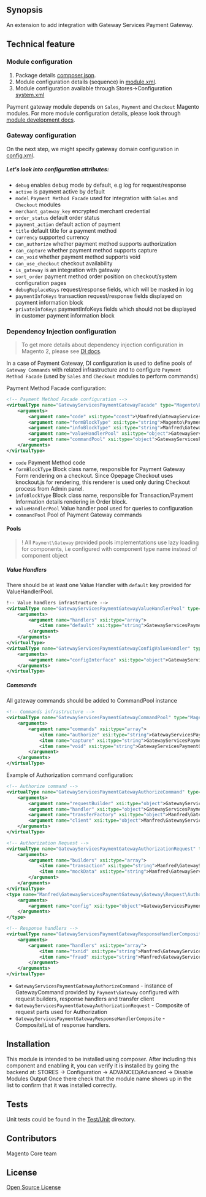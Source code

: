 ## Synopsis
An extension to add integration with Gateway Services Payment Gateway.

## Technical feature

### Module configuration
1. Package details [composer.json](composer.json).
2. Module configuration details (sequence) in [module.xml](etc/module.xml).
3. Module configuration available through Stores->Configuration [system.xml](etc/adminhtml/system.xml)

Payment gateway module depends on `Sales`, `Payment` and `Checkout` Magento modules.
For more module configuration details, please look through [module development docs](http://devdocs.magento.com/guides/v2.0/extension-dev-guide/module-load-order.html).

### Gateway configuration
On the next step, we might specify gateway domain configuration in [config.xml](etc/config.xml).

##### Let's look into configuration attributes:
 * <code>debug</code> enables debug mode by default, e.g log for request/response
 * <code>active</code> is payment active by default
 * <code>model</code> `Payment Method Facade` used for integration with `Sales` and `Checkout` modules
 * <code>merchant_gateway_key</code> encrypted merchant credential
 * <code>order_status</code> default order status
 * <code>payment_action</code> default action of payment
 * <code>title</code> default title for a payment method
 * <code>currency</code> supported currency
 * <code>can_authorize</code> whether payment method supports authorization
 * <code>can_capture</code> whether payment method supports capture
 * <code>can_void</code> whether payment method supports void
 * <code>can_use_checkout</code> checkout availability
 * <code>is_gateway</code> is an integration with gateway
 * <code>sort_order</code> payment method order position on checkout/system configuration pages
 * <code>debugReplaceKeys</code> request/response fields, which will be masked in log
 * <code>paymentInfoKeys</code> transaction request/response fields displayed on payment information block
 * <code>privateInfoKeys</code> paymentInfoKeys fields which should not be displayed in customer payment information block

### Dependency Injection configuration
> To get more details about dependency injection configuration in Magento 2, please see [DI docs](http://devdocs.magento.com/guides/v2.0/extension-dev-guide/depend-inj.html).

In a case of Payment Gateway, DI configuration is used to define pools of `Gateway Commands` with related infrastructure and to configure `Payment Method Facade` (used by `Sales` and `Checkout` modules to perform commands)

Payment Method Facade configuration:
```xml
<!-- Payment Method Facade configuration -->
<virtualType name="GatewayServicesPaymentGatewayFacade" type="Magento\Payment\Model\Method\Adapter">
    <arguments>
        <argument name="code" xsi:type="const">\Manfred\GatewayServicesPaymentGateway\Model\Ui\ConfigProvider::CODE</argument>
        <argument name="formBlockType" xsi:type="string">Magento\Payment\Block\Form</argument>
        <argument name="infoBlockType" xsi:type="string">Manfred\GatewayServicesPaymentGateway\Block\Info</argument>
        <argument name="valueHandlerPool" xsi:type="object">GatewayServicesPaymentGatewayValueHandlerPool</argument>
        <argument name="commandPool" xsi:type="object">GatewayServicesPaymentGatewayCommandPool</argument>
    </arguments>
</virtualType>
```
 * <code>code</code> Payment Method code
 * <code>formBlockType</code> Block class name, responsible for Payment Gateway Form rendering on a checkout.
  Since Opepage Checkout uses knockout.js for rendering, this renderer is used only during Checkout process from Admin panel.
 * <code>infoBlockType</code> Block class name, responsible for Transaction/Payment Information details rendering in Order block.
 * <code>valueHandlerPool</code> Value handler pool used for queries to configuration
 * <code>commandPool</code> Pool of Payment Gateway commands


#### Pools
> ! All `Payment\Gateway` provided pools implementations use lazy loading for components, i.e configured with component type name instead of component object

##### Value Handlers
There should be at least one Value Handler with `default` key provided for ValueHandlerPool.

```xml
!-- Value handlers infrastructure -->
<virtualType name="GatewayServicesPaymentGatewayValueHandlerPool" type="Magento\Payment\Gateway\Config\ValueHandlerPool">
    <arguments>
        <argument name="handlers" xsi:type="array">
            <item name="default" xsi:type="string">GatewayServicesPaymentGatewayConfigValueHandler</item>
        </argument>
    </arguments>
</virtualType>
<virtualType name="GatewayServicesPaymentGatewayConfigValueHandler" type="Magento\Payment\Gateway\Config\ConfigValueHandler">
    <arguments>
        <argument name="configInterface" xsi:type="object">GatewayServicesPaymentGatewayConfig</argument>
    </arguments>
</virtualType>
```

##### Commands
All gateway commands should be added to CommandPool instance
```xml
<!-- Commands infrastructure -->
<virtualType name="GatewayServicesPaymentGatewayCommandPool" type="Magento\Payment\Gateway\Command\CommandPool">
    <arguments>
        <argument name="commands" xsi:type="array">
            <item name="authorize" xsi:type="string">GatewayServicesPaymentGatewayAuthorizeCommand</item>
            <item name="capture" xsi:type="string">GatewayServicesPaymentGatewayCaptureCommand</item>
            <item name="void" xsi:type="string">GatewayServicesPaymentGatewayVoidCommand</item>
        </argument>
    </arguments>
</virtualType>
```

Example of Authorization command configuration:
```xml
<!-- Authorize command -->
<virtualType name="GatewayServicesPaymentGatewayAuthorizeCommand" type="Magento\Payment\Gateway\Command\GatewayCommand">
    <arguments>
        <argument name="requestBuilder" xsi:type="object">GatewayServicesPaymentGatewayAuthorizationRequest</argument>
        <argument name="handler" xsi:type="object">GatewayServicesPaymentGatewayResponseHandlerComposite</argument>
        <argument name="transferFactory" xsi:type="object">Manfred\GatewayServicesPaymentGateway\Gateway\Http\TransferFactory</argument>
        <argument name="client" xsi:type="object">Manfred\GatewayServicesPaymentGateway\Gateway\Http\Client\ClientMock</argument>
    </arguments>
</virtualType>

<!-- Authorization Request -->
<virtualType name="GatewayServicesPaymentGatewayAuthorizationRequest" type="Magento\Payment\Gateway\Request\BuilderComposite">
    <arguments>
        <argument name="builders" xsi:type="array">
            <item name="transaction" xsi:type="string">Manfred\GatewayServicesPaymentGateway\Gateway\Request\AuthorizationRequest</item>
            <item name="mockData" xsi:type="string">Manfred\GatewayServicesPaymentGateway\Gateway\Request\MockDataRequest</item>
        </argument>
    </arguments>
</virtualType>
<type name="Manfred\GatewayServicesPaymentGateway\Gateway\Request\AuthorizationRequest">
    <arguments>
        <argument name="config" xsi:type="object">GatewayServicesPaymentGatewayConfig</argument>
    </arguments>
</type>

<!-- Response handlers -->
<virtualType name="GatewayServicesPaymentGatewayResponseHandlerComposite" type="Magento\Payment\Gateway\Response\HandlerChain">
    <arguments>
        <argument name="handlers" xsi:type="array">
            <item name="txnid" xsi:type="string">Manfred\GatewayServicesPaymentGateway\Gateway\Response\TxnIdHandler</item>
            <item name="fraud" xsi:type="string">Manfred\GatewayServicesPaymentGateway\Gateway\Response\FraudHandler</item>
        </argument>
    </arguments>
</virtualType>
```
* `GatewayServicesPaymentGatewayAuthorizeCommand` - instance of GatewayCommand provided by `Payment\Gateway` configured with request builders, response handlers and transfer client
* `GatewayServicesPaymentGatewayAuthorizationRequest` - Composite of request parts used for Authorization
* `GatewayServicesPaymentGatewayResponseHandlerComposite` - Composite\List of response handlers.

## Installation
This module is intended to be installed using composer.  After including this component and enabling it, you can verify it is installed by going the backend at:
STORES -> Configuration -> ADVANCED/Advanced ->  Disable Modules Output
Once there check that the module name shows up in the list to confirm that it was installed correctly.

## Tests
Unit tests could be found in the [Test/Unit](Test/Unit) directory.

## Contributors
Magento Core team

## License
[Open Source License](LICENSE.txt)
